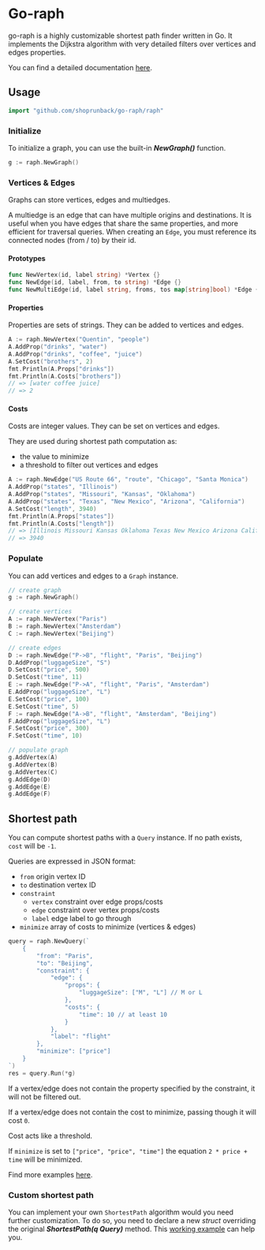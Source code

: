 # Go-raph

go-raph is a highly customizable shortest path finder written in Go. It implements the Dijkstra algorithm with very detailed filters over vertices and edges properties.

You can find a detailed documentation [here](https://godoc.org/github.com/shoprunback/go-raph/raph).

## Usage

```go
import "github.com/shoprunback/go-raph/raph"
```

### Initialize

To initialize a graph, you can use the built-in **_NewGraph()_** function.

```go
g := raph.NewGraph()
```

### Vertices & Edges

Graphs can store vertices, edges and multiedges.

A multiedge is an edge that can have multiple origins and destinations. It is useful when you have edges that share the same properties, and more efficient for traversal queries. When creating an `Edge`, you must reference its connected nodes (from / to) by their id.

#### Prototypes

```go
func NewVertex(id, label string) *Vertex {}
func NewEdge(id, label, from, to string) *Edge {}
func NewMultiEdge(id, label string, froms, tos map[string]bool) *Edge {}
```

#### Properties

Properties are sets of strings. They can be added to vertices and edges.

```go
A := raph.NewVertex("Quentin", "people")
A.AddProp("drinks", "water")
A.AddProp("drinks", "coffee", "juice")
A.SetCost("brothers", 2)
fmt.Println(A.Props["drinks"])
fmt.Println(A.Costs["brothers"])
// => [water coffee juice]
// => 2
```

#### Costs

Costs are integer values. They can be set on vertices and edges.

They are used during shortest path computation as:
- the value to minimize
- a threshold to filter out vertices and edges

```go
A := raph.NewEdge("US Route 66", "route", "Chicago", "Santa Monica")
A.AddProp("states", "Illinois")
A.AddProp("states", "Missouri", "Kansas", "Oklahoma")
A.AddProp("states", "Texas", "New Mexico", "Arizona", "California")
A.SetCost("length", 3940)
fmt.Println(A.Props["states"])
fmt.Println(A.Costs["length"])
// => [Illinois Missouri Kansas Oklahoma Texas New Mexico Arizona California]
// => 3940
```

### Populate

You can add vertices and edges to a `Graph` instance.

```go
// create graph
g := raph.NewGraph()

// create vertices
A := raph.NewVertex("Paris")
B := raph.NewVertex("Amsterdam")
C := raph.NewVertex("Beijing")

// create edges
D := raph.NewEdge("P->B", "flight", "Paris", "Beijing")
D.AddProp("luggageSize", "S")
D.SetCost("price", 500)
D.SetCost("time", 11)
E := raph.NewEdge("P->A", "flight", "Paris", "Amsterdam")
E.AddProp("luggageSize", "L")
E.SetCost("price", 100)
E.SetCost("time", 5)
F := raph.NewEdge("A->B", "flight", "Amsterdam", "Beijing")
F.AddProp("luggageSize", "L")
F.SetCost("price", 300)
F.SetCost("time", 10)

// populate graph
g.AddVertex(A)
g.AddVertex(B)
g.AddVertex(C)
g.AddEdge(D)
g.AddEdge(E)
g.AddEdge(F)
```

## Shortest path

You can compute shortest paths with a `Query` instance. If no path exists, `cost` will be `-1`.

Queries are expressed in JSON format:
- `from` origin vertex ID
- `to` destination vertex ID
- `constraint`
    - `vertex` constraint over edge props/costs
    - `edge` constraint over vertex props/costs
    - `label` edge label to go through
- `minimize` array of costs to minimize (vertices & edges)

```go
query = raph.NewQuery(`
    {
        "from": "Paris",
        "to": "Beijing",
        "constraint": {
            "edge": {
                "props": {
                    "luggageSize": ["M", "L"] // M or L
                },
                "costs": {
                    "time": 10 // at least 10
                }
            },
            "label": "flight"
        },
        "minimize": ["price"]
    }
`)
res = query.Run(*g)
```

If a vertex/edge does not contain the property specified by the constraint, it will not be filtered out.

If a vertex/edge does not contain the cost to minimize, passing though it will cost `0`.

Cost acts like a threshold.

If `minimize` is set to `["price", "price", "time"]` the equation `2 * price + time` will be minimized.

Find more examples [here](example/flight/main.go).

### Custom shortest path

You can implement your own `ShortestPath` algorithm would you need further customization. To do so, you need to declare a new _struct_ overriding the original **_ShortestPath(q Query)_** method. This [working example](example/mydijkstra/main.go) can help you.
